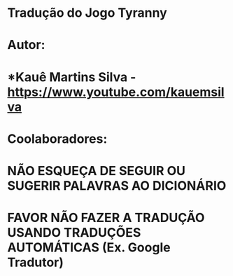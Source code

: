 # Tradução do Jogo Tyranny

# Autor: 
# *Kauê Martins Silva	-	https://www.youtube.com/kauemsilva

# Coolaboradores:



# NÃO ESQUEÇA DE SEGUIR OU SUGERIR PALAVRAS AO DICIONÁRIO
# FAVOR NÃO FAZER A TRADUÇÃO USANDO TRADUÇÕES AUTOMÁTICAS (Ex. Google Tradutor)
